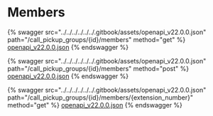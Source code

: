 # Members

{% swagger src="../../../../../../.gitbook/assets/openapi_v22.0.0.json" path="/call_pickup_groups/{id}/members" method="get" %}
[openapi_v22.0.0.json](../../../../../../.gitbook/assets/openapi_v22.0.0.json)
{% endswagger %}

{% swagger src="../../../../../../.gitbook/assets/openapi_v22.0.0.json" path="/call_pickup_groups/{id}/members" method="post" %}
[openapi_v22.0.0.json](../../../../../../.gitbook/assets/openapi_v22.0.0.json)
{% endswagger %}

{% swagger src="../../../../../../.gitbook/assets/openapi_v22.0.0.json" path="/call_pickup_groups/{id}/members/{extension_number}" method="get" %}
[openapi_v22.0.0.json](../../../../../../.gitbook/assets/openapi_v22.0.0.json)
{% endswagger %}
